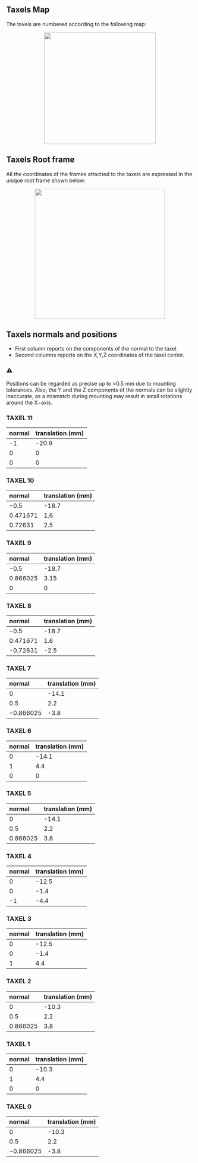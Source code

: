 ## Taxels Map
The taxels are numbered according to the following map:

<div align="center">
  <img height="300" src="./taxel_MAP.png"/>
</div>

## Taxels Root frame
All the coordinates of the frames attached to the taxels are expressed in
the unique root frame shown below:

<div align="center">
  <img width="350" src="./root_frame.png"/>
</div>

## Taxels normals and positions
- First column reports on the components of the normal to the taxel.
- Second columns reports on the X,Y,Z coordinates of the taxel center.

### ⚠
Positions can be regarded as precise up to ≈0.5 mm due to mounting tolerances.
Also, the Y and the Z components of the normals can be slightly inaccurate,
as a mismatch during mounting may result in small rotations around the X−axis.

### TAXEL 11 
normal | translation (mm)
:--- | :---
-1 | -20.9
0 | 0
0 | 0

### TAXEL 10   
normal | translation (mm)
:--- | :---
-0.5 | -18.7
0.471671 | 1.6
0.72631 | 2.5

### TAXEL 9  
normal | translation (mm)
:--- | :---
-0.5 | -18.7
0.866025 | 3.15
0 | 0

### TAXEL 8 
normal | translation (mm)
:--- | :---
-0.5 | -18.7
0.471671 | 1.6
-0.72631 | -2.5

### TAXEL 7  
normal | translation (mm)
:--- | :---
0 | -14.1
0.5 | 2.2
-0.866025 | -3.8

### TAXEL 6  
normal | translation (mm)
:--- | :---
0 | -14.1
1 | 4.4
0 | 0

### TAXEL 5   
normal | translation (mm)
:--- | :---
0 | -14.1
0.5 | 2.2
0.866025 | 3.8

### TAXEL 4
normal | translation (mm)
:--- | :---
0 | -12.5
0 | -1.4
-1 | -4.4

### TAXEL 3 
normal | translation (mm)
:--- | :---
0 | -12.5
0 | -1.4
1 | 4.4

### TAXEL 2 
normal | translation (mm) 
:--- | :---
0 | -10.3
0.5 | 2.2
0.866025 | 3.8

### TAXEL 1 
normal | translation (mm)
:--- | :---
0 | -10.3
1 | 4.4
0 | 0

### TAXEL 0  
normal | translation (mm)
:--- | :---
0 | -10.3
0.5 | 2.2
-0.866025 | -3.8
